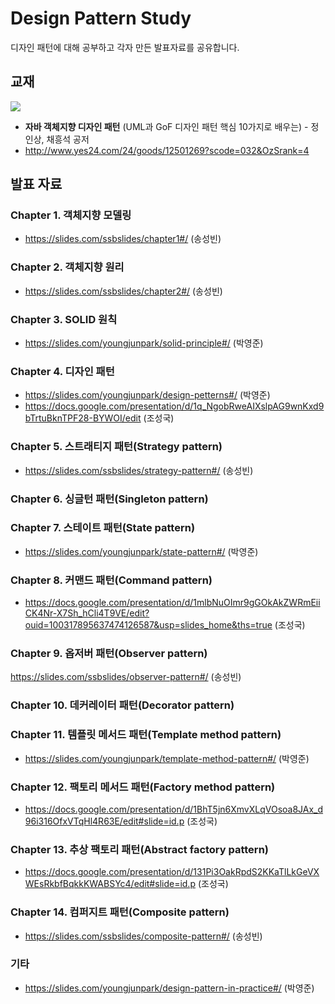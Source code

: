 # Design Pattern Study
디자인 패턴에 대해 공부하고 각자 만든 발표자료를 공유합니다.

## 교재
![](http://image.yes24.com/momo/TopCate341/MidCate002/34011802.jpg)

- **자바 객체지향 디자인 패턴** (UML과 GoF 디자인 패턴 핵심 10가지로 배우는) - 정인상, 채흥석 공저
- http://www.yes24.com/24/goods/12501269?scode=032&OzSrank=4

## 발표 자료
### Chapter 1. 객체지향 모델링
- https://slides.com/ssbslides/chapter1#/ (송성빈)
### Chapter 2. 객체지향 원리 
- https://slides.com/ssbslides/chapter2#/ (송성빈)
### Chapter 3. SOLID 원칙
- https://slides.com/youngjunpark/solid-principle#/ (박영준)
### Chapter 4. 디자인 패턴
- https://slides.com/youngjunpark/design-petterns#/ (박영준)
- https://docs.google.com/presentation/d/1q_NgobRweAIXslpAG9wnKxd9bTrtuBknTPF28-BYWOI/edit (조성국)
### Chapter 5. 스트래티지 패턴(Strategy pattern)
- https://slides.com/ssbslides/strategy-pattern#/ (송성빈)
### Chapter 6. 싱글턴 패턴(Singleton pattern)
### Chapter 7. 스테이트 패턴(State pattern)
- https://slides.com/youngjunpark/state-pattern#/ (박영준)
### Chapter 8. 커맨드 패턴(Command pattern)
- https://docs.google.com/presentation/d/1mlbNuOImr9gGOkAkZWRmEiiCK4Nr-X7Sh_hCli4T9VE/edit?ouid=100317895637474126587&usp=slides_home&ths=true (조성국)
### Chapter 9. 옵저버 패턴(Observer pattern)
https://slides.com/ssbslides/observer-pattern#/ (송성빈)
### Chapter 10. 데커레이터 패턴(Decorator pattern)
### Chapter 11. 템플릿 메서드 패턴(Template method pattern)
- https://slides.com/youngjunpark/template-method-pattern#/ (박영준)
### Chapter 12. 팩토리 메서드 패턴(Factory method pattern)
- https://docs.google.com/presentation/d/1BhT5jn6XmvXLqVOsoa8JAx_d96i316OfxVTqHl4R63E/edit#slide=id.p (조성국)
### Chapter 13. 추상 팩토리 패턴(Abstract factory pattern)
- https://docs.google.com/presentation/d/131Pi3OakRpdS2KKaTlLkGeVXWEsRkbfBqkkKWABSYc4/edit#slide=id.p (조성국)
### Chapter 14. 컴퍼지트 패턴(Composite pattern)
- https://slides.com/ssbslides/composite-pattern#/ (송성빈)
### 기타
- https://slides.com/youngjunpark/design-pattern-in-practice#/ (박영준)
